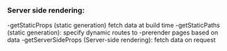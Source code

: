 
### Server side rendering:
-getStaticProps (static generation) fetch data at build time
-getStaticPaths (static generation): specify dynamic routes to -prerender pages based on data
-getServerSideProps (Server-side rendering): fetch data on request
